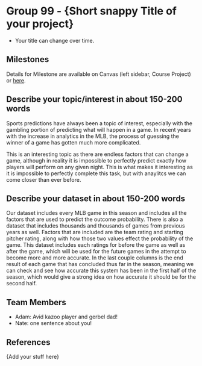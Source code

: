 # Group 99 - {Short snappy Title of your project}

- Your title can change over time.

## Milestones

Details for Milestone are available on Canvas (left sidebar, Course Project) or [here](https://firas.moosvi.com/courses/data301/project/milestone01.html).

## Describe your topic/interest in about 150-200 words

Sports predictions have always been a topic of interest, especially with the gambling portion of predicting what will happen in a game. In recent years with the increase in analytics in the MLB, the process of guessing the winner of a game has gotten much more complicated.

This is an interesting topic as there are endless factors that can change a game, although in reality it is impossible to perfectly predict exactly how players will perform on any given night. This is what makes it interesting as it is impossible to perfectly complete this task, but with anaylitcs we can come closer than ever before.

## Describe your dataset in about 150-200 words

Our dataset includes every MLB game in this season and includes all the factors that are used to predict the outcome probability. There is also a dataset that includes thousands and thousands of games from previous years as well. Factors that are included are the team rating and starting pitcher rating, along with how those two values effect the probability of the game. This dataset includes each ratings for before the game as well as after the game, which will be used for the future games in the attempt to become more and more accurate. In the last couple columns is the end result of each game that has concluded thus far in the season, meaning we can check and see how accurate this system has been in the first half of the season, which would give a strong idea on how accurate it should be for the second half.

## Team Members

- Adam: Avid kazoo player and gerbel dad!
- Nate: one sentence about you!

## References

{Add your stuff here}
